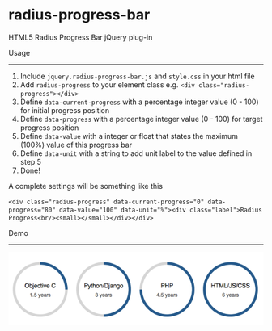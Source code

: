 radius-progress-bar
===================

HTML5 Radius Progress Bar jQuery plug-in


Usage
_____


1. Include `jquery.radius-progress-bar.js` and `style.css` in your html file
2. Add `radius-progress` to your element class e.g. `<div class="radius-progress"></div>`
3. Define `data-current-progress` with a percentage integer value (0 - 100) for initial progress position
4. Define `data-progress` with a percentage integer value (0 - 100) for target progress position
5. Define `data-value` with a integer or float that states the maximum (100%) value of this progress bar
6. Define `data-unit` with a string to add unit label to the value defined in step 5
7. Done!


A complete settings will be something like this

```
<div class="radius-progress" data-current-progress="0" data-progress="80" data-value="100" data-unit="%"><div class="label">Radius Progress<br/><small></small></div></div>
```


Demo
____

![Alt Demo](demo.png)
